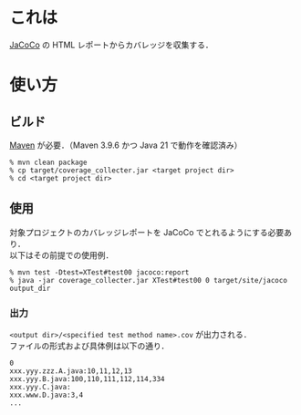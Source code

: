# これは
[JaCoCo](https://www.jacoco.org/jacoco/trunk/index.html) の HTML レポートからカバレッジを収集する． 

# 使い方
## ビルド
[Maven](https://maven.apache.org/) が必要．（Maven 3.9.6 かつ Java 21 で動作を確認済み）
~~~
% mvn clean package
% cp target/coverage_collecter.jar <target project dir>
% cd <target project dir>
~~~

## 使用
対象プロジェクトのカバレッジレポートを JaCoCo でとれるようにする必要あり．  
以下はその前提での使用例．
~~~
% mvn test -Dtest=XTest#test00 jacoco:report
% java -jar coverage_collecter.jar XTest#test00 0 target/site/jacoco output_dir
~~~

### 出力
```<output dir>/<specified test method name>.cov``` が出力される．  
ファイルの形式および具体例は以下の通り．

~~~
0 
xxx.yyy.zzz.A.java:10,11,12,13
xxx.yyy.B.java:100,110,111,112,114,334
xxx.yyy.C.java:
xxx.www.D.java:3,4
...
~~~